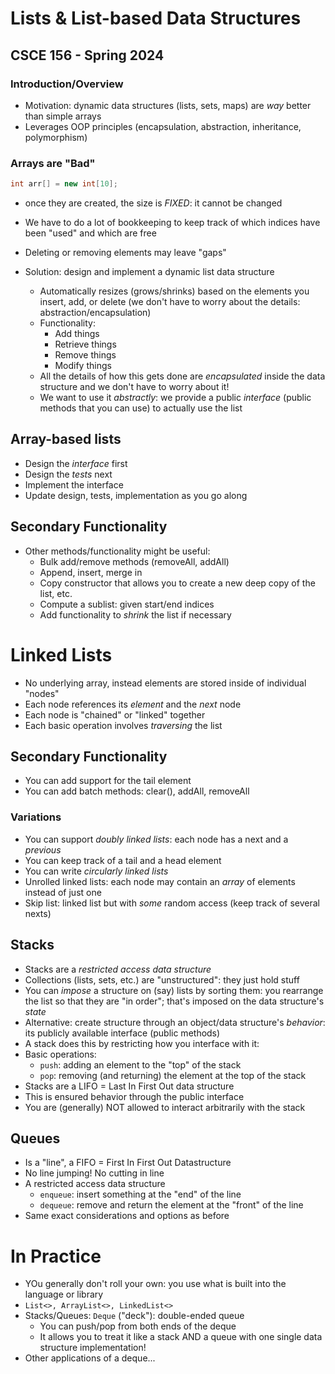 # Lists & List-based Data Structures
## CSCE 156 - Spring 2024

### Introduction/Overview

* Motivation: dynamic data structures (lists, sets, maps) are *way* better than simple arrays
* Leverages OOP principles (encapsulation, abstraction, inheritance, polymorphism)

### Arrays are "Bad"

```java
int arr[] = new int[10];
```

* once they are created, the size is *FIXED*: it cannot be changed
* We have to do a lot of bookkeeping to keep track of which indices have been "used" and which are free
* Deleting or removing elements may leave "gaps"

* Solution: design and implement a dynamic list data structure
  * Automatically resizes (grows/shrinks) based on the elements you insert, add, or delete (we don't have to worry about the details: abstraction/encapsulation)
  * Functionality:
    * Add things
    * Retrieve things
    * Remove things
    * Modify things
  * All the details of how this gets done are *encapsulated* inside the data structure and we don't have to worry about it!
  * We want to use it *abstractly*: we provide a public *interface* (public methods that you can use) to actually use the list

## Array-based lists

* Design the *interface* first
* Design the *tests* next
* Implement the interface
* Update design, tests, implementation as you go along

## Secondary Functionality

* Other methods/functionality might be useful:
  * Bulk add/remove methods (removeAll, addAll)
  * Append, insert, merge in
  * Copy constructor that allows you to create a new deep copy of the list, etc.
  * Compute a sublist: given start/end indices
  * Add functionality to *shrink* the list if necessary

# Linked Lists

* No underlying array, instead elements are stored inside of individual "nodes"
* Each node references its *element* and the *next* node
* Each node is "chained" or "linked" together
* Each basic operation involves *traversing* the list

## Secondary Functionality

* You can add support for the tail element
* You can add batch methods: clear(), addAll, removeAll

### Variations

* You can support *doubly linked lists*: each node has a next and a *previous*
* You can keep track of a tail and a head element
* You can write *circularly linked lists*
* Unrolled linked lists: each node may contain an *array* of elements instead of just one
* Skip list: linked list but with *some* random access (keep track of several nexts)

## Stacks

* Stacks are a *restricted access data structure*
* Collections (lists, sets, etc.) are "unstructured": they just hold stuff
* You can *impose* a structure on (say) lists by sorting them: you rearrange the list so that they are "in order"; that's imposed on the data structure's *state*
* Alternative: create structure through an object/data structure's *behavior*: its publicly available interface (public methods)
* A stack does this by restricting how you interface with it:
* Basic operations:
  * `push`: adding an element to the "top" of the stack
  * `pop`: removing (and returning) the element at the top of the stack
* Stacks are a LIFO = Last In First Out data structure
* This is ensured behavior through the public interface
* You are (generally) NOT allowed to interact arbitrarily with the stack

## Queues

* Is a "line", a FIFO = First In First Out Datastructure
* No line jumping! No cutting in line
* A restricted access data structure
  * `enqueue`: insert something at the "end" of the line
  * `dequeue`: remove and return the element at the "front" of the line
* Same exact considerations and options as before

# In Practice

* YOu generally don't roll your own: you use what is built into the language or library
* `List<>, ArrayList<>, LinkedList<>`
* Stacks/Queues: `Deque` ("deck"): double-ended queue
  * You can push/pop from both ends of the deque
  * It allows you to treat it like a stack AND a queue with one single data structure implementation!
* Other applications of a deque...

```text












```
